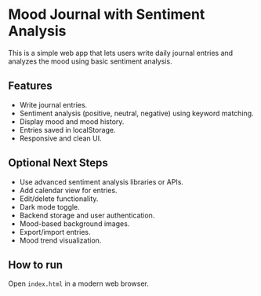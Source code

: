 # Mood Journal with Sentiment Analysis

This is a simple web app that lets users write daily journal entries and analyzes the mood using basic sentiment analysis.

## Features

- Write journal entries.
- Sentiment analysis (positive, neutral, negative) using keyword matching.
- Display mood and mood history.
- Entries saved in localStorage.
- Responsive and clean UI.

## Optional Next Steps

- Use advanced sentiment analysis libraries or APIs.
- Add calendar view for entries.
- Edit/delete functionality.
- Dark mode toggle.
- Backend storage and user authentication.
- Mood-based background images.
- Export/import entries.
- Mood trend visualization.

## How to run

Open `index.html` in a modern web browser.
